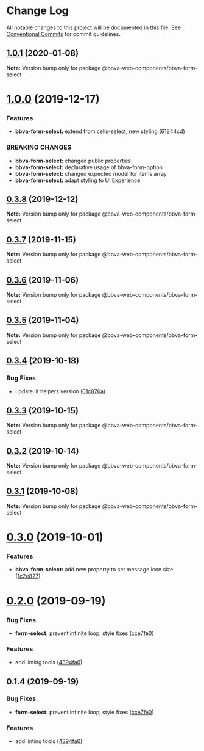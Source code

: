 # Change Log

All notable changes to this project will be documented in this file.
See [Conventional Commits](https://conventionalcommits.org) for commit guidelines.

## [1.0.1](http://globaldevtools.bbva.com:7999/cellscataloggovernance/bbva-web-components-fork/compare/@bbva-web-components/bbva-form-select@1.0.0...@bbva-web-components/bbva-form-select@1.0.1) (2020-01-08)

**Note:** Version bump only for package @bbva-web-components/bbva-form-select





# [1.0.0](http://globaldevtools.bbva.com:7999/bbva_global_ui_studio_web_components/bbva-web-components/compare/@bbva-web-components/bbva-form-select@0.3.8...@bbva-web-components/bbva-form-select@1.0.0) (2019-12-17)

### Features

- **bbva-form-select:** extend from cells-select, new styling ([61844cd](http://globaldevtools.bbva.com:7999/bbva_global_ui_studio_web_components/bbva-web-components/commits/61844cdad9c9f435e587c4bc1afa0c77a952690c))

### BREAKING CHANGES

- **bbva-form-select:** changed public properties
- **bbva-form-select:** declarative usage of bbva-form-option
- **bbva-form-select:** changed expected model for items array
- **bbva-form-select:** adapt styling to UI Experience

## [0.3.8](http://globaldevtools.bbva.com:7999/bbva_global_ui_studio_web_components/bbva-web-components/compare/@bbva-web-components/bbva-form-select@0.3.7...@bbva-web-components/bbva-form-select@0.3.8) (2019-12-12)

**Note:** Version bump only for package @bbva-web-components/bbva-form-select

## [0.3.7](http://globaldevtools.bbva.com:7999/bbva_global_ui_studio_web_components/bbva-web-components/compare/@bbva-web-components/bbva-form-select@0.3.6...@bbva-web-components/bbva-form-select@0.3.7) (2019-11-15)

**Note:** Version bump only for package @bbva-web-components/bbva-form-select

## [0.3.6](http://globaldevtools.bbva.com:7999/bbva_global_ui_studio_web_components/bbva-web-components/compare/@bbva-web-components/bbva-form-select@0.3.5...@bbva-web-components/bbva-form-select@0.3.6) (2019-11-06)

**Note:** Version bump only for package @bbva-web-components/bbva-form-select

## [0.3.5](http://globaldevtools.bbva.com:7999/bbva_global_ui_studio_web_components/bbva-web-components/compare/@bbva-web-components/bbva-form-select@0.3.4...@bbva-web-components/bbva-form-select@0.3.5) (2019-11-04)

**Note:** Version bump only for package @bbva-web-components/bbva-form-select

## [0.3.4](http://globaldevtools.bbva.com:7999/cellscataloggovernance/bbva-web-components-fork/compare/@bbva-web-components/bbva-form-select@0.3.3...@bbva-web-components/bbva-form-select@0.3.4) (2019-10-18)

### Bug Fixes

- update lit helpers version ([01c876a](http://globaldevtools.bbva.com:7999/cellscataloggovernance/bbva-web-components-fork/commits/01c876aa84cfe98b6abbd2379127ad84df6a6cf4))

## [0.3.3](http://globaldevtools.bbva.com:7999/cellscataloggovernance/bbva-web-components-fork/compare/@bbva-web-components/bbva-form-select@0.3.2...@bbva-web-components/bbva-form-select@0.3.3) (2019-10-15)

**Note:** Version bump only for package @bbva-web-components/bbva-form-select

## [0.3.2](http://globaldevtools.bbva.com:7999/bbva_global_ui_studio_web_components/bbva-web-components/compare/@bbva-web-components/bbva-form-select@0.3.1...@bbva-web-components/bbva-form-select@0.3.2) (2019-10-14)

**Note:** Version bump only for package @bbva-web-components/bbva-form-select

## [0.3.1](http://globaldevtools.bbva.com:7999/cellscataloggovernance/bbva-web-components-fork/compare/@bbva-web-components/bbva-form-select@0.3.0...@bbva-web-components/bbva-form-select@0.3.1) (2019-10-08)

**Note:** Version bump only for package @bbva-web-components/bbva-form-select

# [0.3.0](http://globaldevtools.bbva.com:7999/bbva_global_ui_studio_web_components/bbva-web-components/compare/@bbva-web-components/bbva-form-select@0.2.0...@bbva-web-components/bbva-form-select@0.3.0) (2019-10-01)

### Features

- **bbva-form-select:** add new property to set message icon size ([1c2e827](http://globaldevtools.bbva.com:7999/bbva_global_ui_studio_web_components/bbva-web-components/commits/1c2e827))

# [0.2.0](http://globaldevtools.bbva.com:7999/cellscataloggovernance/bbva-web-components-fork/compare/@bbva-web-components/bbva-form-select@0.1.4...@bbva-web-components/bbva-form-select@0.2.0) (2019-09-19)

### Bug Fixes

- **form-select:** prevent infinite loop, style fixes ([cce7fe0](https://globaldevtools.bbva.com/bitbucket/projects/bbva_global_ui_studio_web_components/repos/bbva-web-components/commits/cce7fe0))

### Features

- add linting tools ([4394fa6](https://globaldevtools.bbva.com/bitbucket/projects/bbva_global_ui_studio_web_components/repos/bbva-web-components/commits/4394fa6))

## 0.1.4 (2019-09-19)

### Bug Fixes

- **form-select:** prevent infinite loop, style fixes ([cce7fe0](https://globaldevtools.bbva.com/bitbucket/projects/bbva_global_ui_studio_web_components/repos/bbva-web-components/commits/cce7fe0))

### Features

- add linting tools ([4394fa6](https://globaldevtools.bbva.com/bitbucket/projects/bbva_global_ui_studio_web_components/repos/bbva-web-components/commits/4394fa6))

